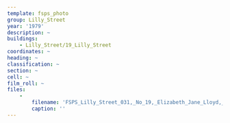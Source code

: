 ```yaml
---
template: fsps_photo
group: Lilly_Street
year: '1979'
description: ~
buildings:
    - Lilly_Street/19_Lilly_Street
coordinates: ~
heading: ~
classification: ~
section: ~
cell: ~
film_roll: ~
files:
    -
        filename: 'FSPS_Lilly_Street_031,_No_19,_Elizabeth_Jane_Lloyd,_17-3-O,_1979.png'
        caption: ''
---
```

